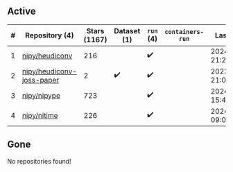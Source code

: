 ## Active
| # | Repository (4) | Stars (1167) | Dataset (1) | `run` (4) | `containers-run` | Last Modified |
| --- | --- | --- | --- | --- | --- | --- |
| 1 | [nipy/heudiconv](https://github.com/nipy/heudiconv) | 216 |  | :heavy_check_mark: |  | 2024-03-05 21:28:45+00:00 |
| 2 | [nipy/heudiconv-joss-paper](https://github.com/nipy/heudiconv-joss-paper) | 2 | :heavy_check_mark: | :heavy_check_mark: |  | 2023-07-17 21:09:07+00:00 |
| 3 | [nipy/nipype](https://github.com/nipy/nipype) | 723 |  | :heavy_check_mark: |  | 2024-03-04 15:49:58+00:00 |
| 4 | [nipy/nitime](https://github.com/nipy/nitime) | 226 |  | :heavy_check_mark: |  | 2024-02-14 09:00:17+00:00 |

## Gone
No repositories found!
